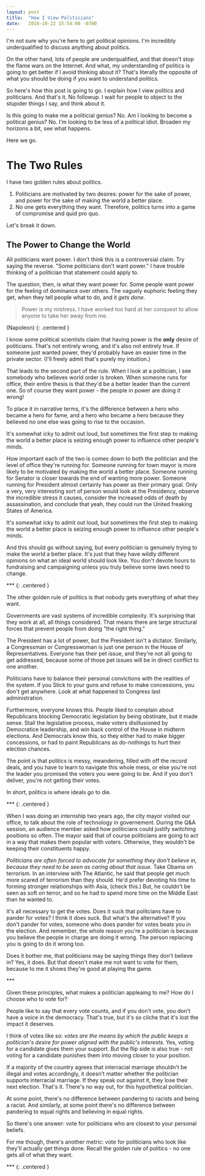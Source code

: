 ```yaml
---
layout: post
title:  "How I View Politicians"
date:   2016-10-22 15:54:00 -0700
---
```


I'm not sure why you're here to get political opinions. I'm incredibly
underqualified to discuss anything about politics.

On the other hand, lots of people are underqualified, and that doesn't stop
the flame wars on the Internet. And what, my understanding of politics is going
to get better if I avoid thinking about it? That's literally the opposite
of what you should be doing if you want to understand politics.

So here's how this post is going to go. I explain how I view politics and
politicians. And that's it. No followup. I wait for people to object to the
stupider things I say, and think about it.

Is this going to make me a politicial genius? No. Am I looking to become
a political genius? No. I'm looking to be less of a political idiot.
Broaden my horizons a bit, see what happens.

Here we go.

The Two Rules
===========================================================

I have two golden rules about politics.

1. Politicians are motivated by two desires: power for the sake of power, and
power for the sake of making the world a better place.
2. No one gets everything they want. Therefore, politics turns into a game
of compromise and quid pro quo.

Let's break it down.

The Power to Change the World
-----------------------------------------------------------

All politicians want power. I don't think this is a controversial claim.
Try saying the reverse. "Some politicians don't want power." I have trouble
thinking of a politician that statement could apply to.

The question, then, is what they want power for. Some people want power for
the feeling of dominance over others. The vaguely euphoric feeling they get,
when they tell people what to do, and it *gets done.*

> Power is my mistress. I have worked too hard at her conquest to allow anyone
> to take her away from me.

(Napoleon)
{: .centered }

I know some political scientists claim that having power is the **only**
desire of politicians. That's not entirely wrong, and it's also not entirely
true. If someone just wanted power, they'd probably have an easier time in
the private sector. (I'll freely admit that's purely my intuition.)

That leads to the second part of the rule. When I look at a politician, I see
somebody who believes world order is broken. When someone runs for office,
their entire thesis is that they'd be a better leader than the current one.
So of course they want power - the people in power are doing it wrong!

To place it in narrative terms, it's the difference between a hero who
became a hero for fame, and a hero who became a hero because they believed
no one else was going to rise to the occasion.

It's somewhat icky to admit out loud, but sometimes the first step to making
the world a better place is seizing enough power to influence other people's
minds.

How important each of the two is comes down to both the politician and the level
of office they're running for. Someone running for town mayor is more likely to
be motivated by making the world a better place. Someone running for Senator
is closer towards the end of wanting more power. Someone running for President
almost certainly has power as their primary goal. Only a very, very interesting
sort of person would look at the Presidency, observe the incredible stress
it causes, consider the increased odds of death by assassination, and conclude
that yeah, they could run the United freaking States of America.

It's somewhat icky to admit out loud, but sometimes the first step to making
the world a better place is seizing enough power to influence other people's
minds.

And this should go without saying, but every politician is genuinely trying
to make the world a better place. It's just that they have wildly different
opinions on what an ideal world should look like. You don't devote hours to
fundraising and campaigning unless you truly believe some laws need to
change.

\*\*\*
{: .centered }

The other golden rule of politics is that nobody gets everything of what they
want.

Governments are vast systems of incredible complexity. It's surprising that
they work at all, all things considered. That means there are large structural
forces that prevent people from doing "the right thing."

The President has a lot of power, but the President isn't a dictator.
Similarly, a Congressman or Congresswoman is just one person in the House of
Representatives. Everyone has their pet issue, and they're not all going to get
addressed, because some of those pet issues will be in direct conflict to one
another.

Politicians have to balance their personal convictions with the realities of
the system. If you Stick to your guns and refuse to make concessions, you
don't get anywhere. Look at what happened to Congress last administration.

Furthermore, everyone knows this. People liked to complain about Republicans
blocking Democratic legislation by being obstinate, but it made sense. Stall
the legislative process, make voters disillusioned by Democratice leadership,
and win back control of the House in midterm elections. And Democrats know
this, so they either had to make bigger concessions, or had to paint
Republicans as do-nothings to hurt their election chances.

The point is that politics is messy, meandering, filled with off the record
deals, and you have to learn to navigate this whole mess, or else you're
not the leader you promised the voters you were going to be. And if you
don't deliver, you're not getting their votes.

In short, politics is where ideals go to die.

\*\*\*
{: .centered }

When I was doing an internship two years ago, the city mayor visited our
office, to talk about the role of technology in governement.
During the Q&A session, an audience member asked how politicians could justify
switching positions so often. The mayor said that of course politicians are
going to act in a way that makes them popular with voters. Otherwise, they
wouldn't be keeping their constituents happy.

*Politicians are often forced to advocate for something they don't believe
in, because they need to be seen as caring about that issue.* Take Obama
on terrorism. In an interview with The Atlantic, he said that people get
much more scared of terrorism than they should. He'd prefer devoting his
time to forming stronger relationships with Asia, (check this.) But, he
couldn't be seen as soft on terror, and so he had to spend more time on
the Middle East than he wanted to.

It's all necessary to get the votes. Does it suck that politcians have to
pander for votes? I think it does suck. But what's the alternative?
If you don't pander for votes, someone who does pander for votes beats
you in the election. And remember, the whole reason you're a politician
is because you believe the people in charge are doing it wrong. The person
replacing you is going to do it wrong too.

Does it bother me, that politicians may be saying things they don't believe
in? Yes, it does. But that doesn't make me not want to vote for them, because
to me it shows they're good at playing the game.

\*\*\*

Given these principles, what makes a politician appleaing to me? How do I
choose who to vote for?

People like to say that every vote counts, and if you don't vote, you don't have
a voice in the democracy. That's true, but it's so cliche that it's lost
the impact it deserves.

I think of votes like so: *votes are the means by which the public keeps
a politician's desire for power aligned with the public's interests.*
Yes, voting for a candidate gives them your support. But the flip side is also
true - not voting for a candidate punishes them into moving closer to
your position.

If a majority of the country agrees that interracial marriage shouldn't be
illegal and votes accordingly, it doesn't matter whether the politician
supports interracial marriage. If they speak out against it, they lose their
next election. That's it. There's no way out, for this hypothetical politician.

At some point, there's no difference between pandering to racists and being a
racist. And similarly, at some point there's no difference between pandering
to equal rights and believing in equal rights.

So there's one answer: vote for politicians who are closest to your personal
beliefs.

For me though, there's another metric: vote for politicians who look like
they'll actually get things done. Recall the golden rule of politics - no
one gets all of what they want.


\*\*\*
{: .centered }

